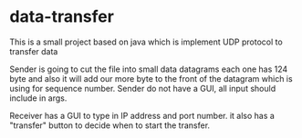# data-transfer

This is a small project based on java
which is implement UDP protocol to transfer data

Sender is going to cut the file into small data datagrams each one has 124 byte 
and also it will add our more byte to the front of the datagram which is using for sequence number. 
Sender do not have a GUI, all input should include in args.

Receiver has a GUI to type in IP address and port number. it  also has a "transfer" button to decide
when to start the transfer.

